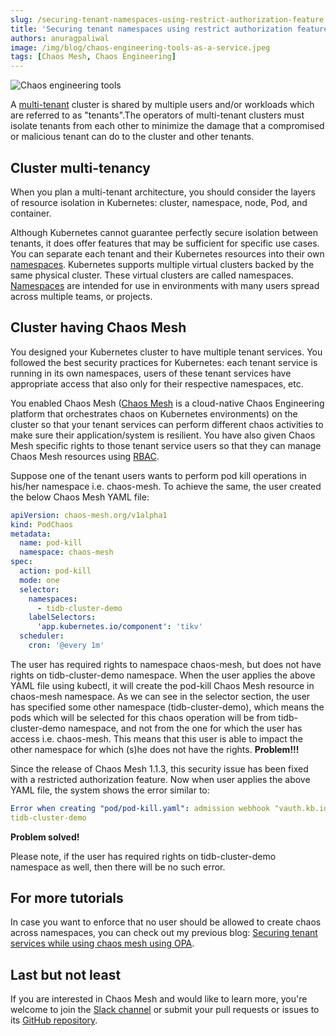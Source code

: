```yaml
---
slug: /securing-tenant-namespaces-using-restrict-authorization-feature
title: 'Securing tenant namespaces using restrict authorization feature in Chaos Mesh'
authors: anuragpaliwal
image: /img/blog/chaos-engineering-tools-as-a-service.jpeg
tags: [Chaos Mesh, Chaos Engineering]
---
```


![Chaos engineering tools](/img/blog/chaos-mesh-restrict-authorization.jpeg)

A [multi-tenant](https://cloud.google.com/kubernetes-engine/docs/concepts/multitenancy-overview) cluster is shared by multiple users and/or workloads which are referred to as "tenants".The operators of multi-tenant clusters must isolate tenants from each other to minimize the damage that a compromised or malicious tenant can do to the cluster and other tenants.

<!--truncate-->

## Cluster multi-tenancy

When you plan a multi-tenant architecture, you should consider the layers of resource isolation in Kubernetes: cluster, namespace, node, Pod, and container.

Although Kubernetes cannot guarantee perfectly secure isolation between tenants, it does offer features that may be sufficient for specific use cases. You can separate each tenant and their Kubernetes resources into their own [namespaces](https://kubernetes.io/docs/concepts/overview/working-with-objects/namespaces/). Kubernetes supports multiple virtual clusters backed by the same physical cluster. These virtual clusters are called namespaces. [Namespaces](https://kubernetes.io/docs/concepts/overview/working-with-objects/namespaces/) are intended for use in environments with many users spread across multiple teams, or projects.

## Cluster having Chaos Mesh

You designed your Kubernetes cluster to have multiple tenant services. You followed the best security practices for Kubernetes: each tenant service is running in its own namespaces, users of these tenant services have appropriate access that also only for their respective namespaces, etc.

<!--truncate-->

You enabled Chaos Mesh ([Chaos Mesh](https://github.com/chaos-mesh/chaos-mesh) is a cloud-native Chaos Engineering platform that orchestrates chaos on Kubernetes environments) on the cluster so that your tenant services can perform different chaos activities to make sure their application/system is resilient. You have also given Chaos Mesh specific rights to those tenant service users so that they can manage Chaos Mesh resources using [RBAC](https://kubernetes.io/docs/reference/access-authn-authz/rbac/).

<!--truncate-->

Suppose one of the tenant users wants to perform pod kill operations in his/her namespace i.e. chaos-mesh. To achieve the same, the user created the below Chaos Mesh YAML file:

```yml
apiVersion: chaos-mesh.org/v1alpha1
kind: PodChaos
metadata:
  name: pod-kill
  namespace: chaos-mesh
spec:
  action: pod-kill
  mode: one
  selector:
    namespaces:
      - tidb-cluster-demo
    labelSelectors:
      'app.kubernetes.io/component': 'tikv'
  scheduler:
    cron: '@every 1m'
```

The user has required rights to namespace chaos-mesh, but does not have rights on tidb-cluster-demo namespace. When the user applies the above YAML file using kubectl, it will create the pod-kill Chaos Mesh resource in chaos-mesh namespace. As we can see in the selector section, the user has specified some other namespace (tidb-cluster-demo), which means the pods which will be selected for this chaos operation will be from tidb-cluster-demo namespace, and not from the one for which the user has access i.e. chaos-mesh. This means that this user is able to impact the other namespace for which (s)he does not have the rights. **Problem!!!**

<!--truncate-->

Since the release of Chaos Mesh 1.1.3, this security issue has been fixed with a restricted authorization feature. Now when user applies the above YAML file, the system shows the error similar to:

```yml
Error when creating "pod/pod-kill.yaml": admission webhook "vauth.kb.io" denied the request: ... is forbidden on namespace
tidb-cluster-demo
```

**Problem solved!**

Please note, if the user has required rights on tidb-cluster-demo namespace as well, then there will be no such error.

## For more tutorials

In case you want to enforce that no user should be allowed to create chaos across namespaces, you can check out my previous blog: [Securing tenant services while using chaos mesh using OPA](https://anuragpaliwal-93749.medium.com/securing-tenant-services-while-using-chaos-mesh-using-opa-3ae80c7f4b85).

## Last but not least

If you are interested in Chaos Mesh and would like to learn more, you're welcome to join the [Slack channel](https://slack.cncf.io/) or submit your pull requests or issues to its [GitHub repository](https://github.com/chaos-mesh/chaos-mesh).

